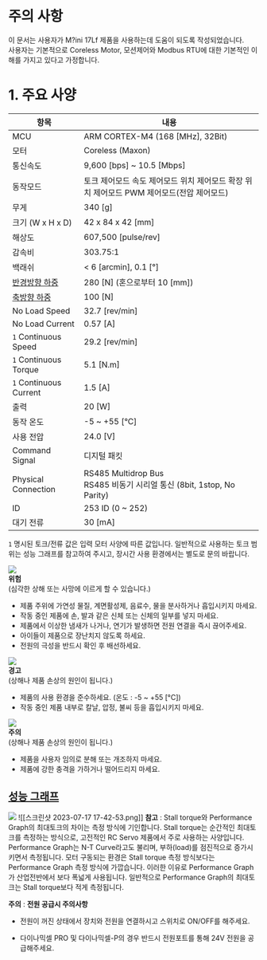 # 주의 사항
이 문서는 사용자가 M?ini 17Lf 제품을 사용하는데 도움이 되도록 작성되었습니다.   
사용자는 기본적으로 Coreless Motor, 모션제어와 Modbus RTU에 대한 기본적인 이해를 가지고 있다고 가정합니다.  

# 1. 주요 사양

|항목|내용|
|---|---|
|MCU|ARM CORTEX-M4 (168 [MHz], 32Bit)|
|모터|Coreless (Maxon)|
|통신속도|9,600 [bps] ~ 10.5 [Mbps]|
|동작모드|토크 제어모드  속도 제어모드  위치 제어모드  확장 위치 제어모드  PWM 제어모드(전압 제어모드)|
|무게|340 [g]|
|크기 (W x H x D)|42 x 84 x 42 [mm]|
|해상도|607,500 [pulse/rev]|
|감속비|303.75:1|
|백래쉬|< 6 [arcmin], 0.1 [°]|
|[반경방향 하중](https://emanual.robotis.com/assets/images/dxl/axial_radial_load_pro.png)|280 [N] (혼으로부터 10 [mm])|
|[축방향 하중](https://emanual.robotis.com/assets/images/dxl/axial_radial_load_pro.png)|100 [N]|
|No Load Speed|32.7 [rev/min]|
|No Load Current|0.57 [A]|
|`1` Continuous Speed|29.2 [rev/min]|
|`1` Continuous Torque|5.1 [N.m]|
|`1` Continuous Current|1.5 [A]|
|출력|20 [W]|
|동작 온도|-5 ~ +55 [°C]|
|사용 전압|24.0 [V]|
|Command Signal|디지털 패킷|
|Physical Connection|RS485 Multidrop Bus  <br>RS485 비동기 시리얼 통신 (8bit, 1stop, No Parity)|
|ID|253 ID (0 ~ 252)|
|대기 전류|30 [mA]|

`1` 명시된 토크/전류 값은 입력 모터 사양에 따른 값입니다. 일반적으로 사용하는 토크 범위는 성능 그래프를 참고하여 주시고, 장시간 사용 환경에서는 별도로 문의 바랍니다.

![](https://emanual.robotis.com/assets/images/icon_warning.png)  
**위험**  
(심각한 상해 또는 사망에 이르게 할 수 있습니다.)

- 제품 주위에 가연성 물질, 계면활성제, 음료수, 물을 분사하거나 흡입시키지 마세요.
- 작동 중인 제품에 손, 발과 같은 신체 또는 신체의 일부를 넣지 마세요.
- 제품에서 이상한 냄새가 나거나, 연기가 발생하면 전원 연결을 즉시 끊어주세요.
- 아이들이 제품으로 장난치지 않도록 하세요.
- 전원의 극성을 반드시 확인 후 배선하세요.

![](https://emanual.robotis.com/assets/images/icon_warning.png)  
**경고**  
(상해나 제품 손상의 원인이 됩니다.)

- 제품의 사용 환경을 준수하세요. (온도 : -5 ~ +55 [°C])
- 작동 중인 제품 내부로 칼날, 압정, 불씨 등을 흡입시키지 마세요.

![](https://emanual.robotis.com/assets/images/icon_warning.png)  
**주의**  
(상해나 제품 손상의 원인이 됩니다.)

- 제품을 사용자 임의로 분해 또는 개조하지 마세요.
- 제품에 강한 충격을 가하거나 떨어드리지 마세요.
## [성능 그래프](https://emanual.robotis.com/docs/kr/dxl/p/ph42-020-s300-r/#%EC%84%B1%EB%8A%A5-%EA%B7%B8%EB%9E%98%ED%94%84)[](https://emanual.robotis.com/docs/kr/dxl/p/ph42-020-s300-r/#%EC%84%B1%EB%8A%A5-%EA%B7%B8%EB%9E%98%ED%94%84)

![](https://emanual.robotis.com/assets/images/dxl/pro/h42-20-s300-r_performance_graph_2.jpg)
![[스크린샷 2023-07-17 17-42-53.png]]
**참고** : Stall torque와 Performance Graph의 최대토크의 차이는 측정 방식에 기인합니다. Stall torque는 순간적인 최대토크를 측정하는 방식으로, 고전적인 RC Servo 제품에서 주로 사용하는 사양입니다. Performance Graph는 N-T Curve라고도 불리며, 부하(load)를 점진적으로 증가시키면서 측정됩니다. 모터 구동되는 환경은 Stall torque 측정 방식보다는 Performance Graph 측정 방식에 가깝습니다. 이러한 이유로 Performance Graph가 산업전반에서 보다 폭넓게 사용됩니다. 일반적으로 Performance Graph의 최대토크는 Stall torque보다 적게 측정됩니다.

**주의** : **전원 공급시 주의사항**

- 전원이 꺼진 상태에서 장치와 전원을 연결하시고 스위치로 ON/OFF를 해주세요.
    
- 다이나믹셀 PRO 및 다이나믹셀-P의 경우 반드시 전원포트를 통해 24V 전원을 공급해주세요.
    

